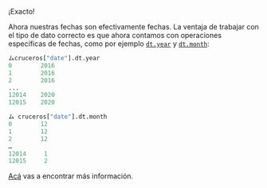 ¡Exacto!

Ahora nuestras fechas son efectivamente fechas. La ventaja de trabajar con el tipo de dato correcto es que ahora contamos con operaciones específicas de fechas, como por ejemplo [`dt.year`](https://pandas.pydata.org/docs/reference/api/pandas.Series.dt.year.html) y [`dt.month`](https://pandas.pydata.org/docs/reference/api/pandas.Series.dt.month.html): 

```python
ムcruceros["date"].dt.year
0        2016
1        2016
2        2016
...
12014    2020
12015    2020

ム cruceros["date"].dt.month
0        12
1        12
2        12
… 
12014     1
12015     2
```

[Acá](https://pandas.pydata.org/docs/reference/api/pandas.Series.dt.html) vas a encontrar más información.
